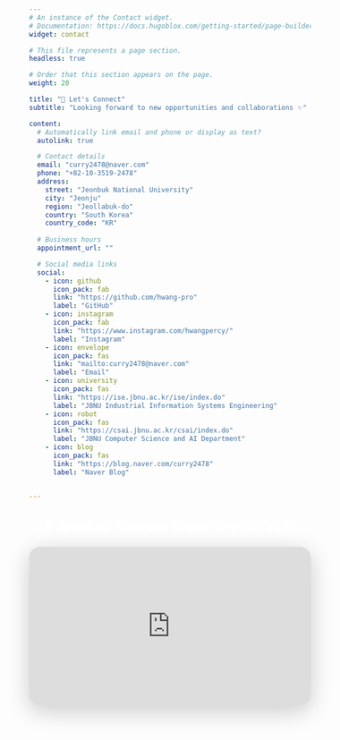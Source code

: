 ```yaml
---
# An instance of the Contact widget.
# Documentation: https://docs.hugoblox.com/getting-started/page-builder/
widget: contact

# This file represents a page section.
headless: true

# Order that this section appears on the page.
weight: 20

title: "💬 Let's Connect"
subtitle: "Looking forward to new opportunities and collaborations ✨"

content:
  # Automatically link email and phone or display as text?
  autolink: true

  # Contact details
  email: "curry2478@naver.com"
  phone: "+82-10-3519-2478"
  address:
    street: "Jeonbuk National University"
    city: "Jeonju"
    region: "Jeollabuk-do"
    country: "South Korea"
    country_code: "KR"
  
  # Business hours
  appointment_url: ""

  # Social media links
  social:
    - icon: github
      icon_pack: fab
      link: "https://github.com/hwang-pro"
      label: "GitHub"
    - icon: instagram
      icon_pack: fab
      link: "https://www.instagram.com/hwangpercy/"
      label: "Instagram"
    - icon: envelope
      icon_pack: fas
      link: "mailto:curry2478@naver.com"
      label: "Email"
    - icon: university
      icon_pack: fas
      link: "https://ise.jbnu.ac.kr/ise/index.do"
      label: "JBNU Industrial Information Systems Engineering"
    - icon: robot
      icon_pack: fas
      link: "https://csai.jbnu.ac.kr/csai/index.do"
      label: "JBNU Computer Science and AI Department"
    - icon: blog
      icon_pack: fas
      link: "https://blog.naver.com/curry2478"
      label: "Naver Blog"


---
```


<div style="margin-top: 30px; text-align: center;">
  <h3 style="color: white; margin-bottom: 20px; font-size: 1.5rem; font-weight: 600;">📍 Jeonbuk National University Location</h3>
  <div style="border-radius: 20px; overflow: hidden; margin: 0 auto; max-width: 800px; position: relative; padding-bottom: 56.25%; height: 0; box-shadow: 0 10px 40px rgba(0, 0, 0, 0.2);">
    <iframe src="https://www.google.com/maps/embed?pb=!1m18!1m12!1m3!1d3234.079611835235!2d127.13184297699142!3d35.8470513725341!2m3!1f0!2f0!3f0!3m2!1i1024!2i768!4f13.1!3m3!1m2!1s0x35702330fa358b0f%3A0x27af04f87d1e88f2!2z7KCE67aB64yA7ZWZ6rWQIOqzteqzvOuMgO2VmTbtmLjqtIA!5e0!3m2!1sko!2skr!4v1760879158980!5m2!1sko!2skr"
      style="position: absolute; top: 0; left: 0; width: 100%; height: 100%; border:0;"
      allowfullscreen=""
      loading="lazy"
      referrerpolicy="no-referrer-when-downgrade">
    </iframe>
  </div>
</div>